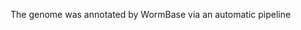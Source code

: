 [//]: # (Created by ./bin/manage_files.pl from ./species/Caenorhabditis_tropicalis/PRJNA53597/Caenorhabditis_tropicalis_PRJNA53597.annotation.html on Thu Jun 11 13:43:46 2020)
The genome was annotated by WormBase via an automatic pipeline
